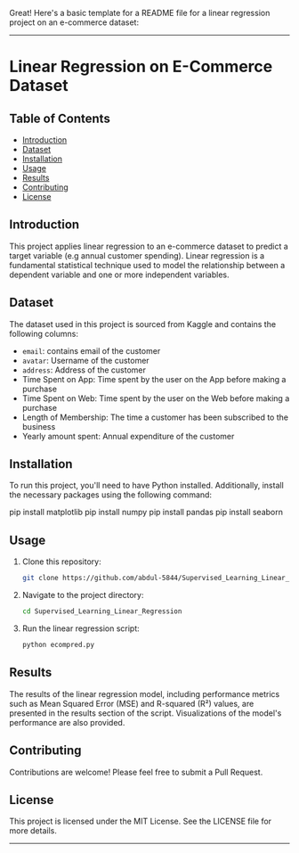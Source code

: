 Great! Here's a basic template for a README file for a linear regression project on an e-commerce dataset:

---

# Linear Regression on E-Commerce Dataset

## Table of Contents
- [Introduction](#introduction)
- [Dataset](#dataset)
- [Installation](#installation)
- [Usage](#usage)
- [Results](#results)
- [Contributing](#contributing)
- [License](#license)

## Introduction
This project applies linear regression to an e-commerce dataset to predict a target variable (e.g annual customer spending).
Linear regression is a fundamental statistical technique used to model the relationship between a dependent variable and one or more independent variables.

## Dataset
The dataset used in this project is sourced from Kaggle and contains the following columns:
- `email`: contains email of the customer
- `avatar`: Username of the customer
- `address`: Address of the customer
- Time Spent on App: Time spent by the user on the App before making a purchase
-  Time Spent on Web: Time spent by the user on the Web before making a purchase
-  Length of Membership: The time a customer has been subscribed to the business
-  Yearly amount spent: Annual expenditure of the customer


## Installation
To run this project, you'll need to have Python installed. Additionally, install the necessary packages using the following command:

pip install matplotlib
pip install numpy
pip install pandas
pip install seaborn


## Usage
1. Clone this repository:
    ```bash
    git clone https://github.com/abdul-5844/Supervised_Learning_Linear_Regression.git
    ```
2. Navigate to the project directory:
    ```bash
    cd Supervised_Learning_Linear_Regression
    ```
3. Run the linear regression script:
    ```bash
    python ecompred.py
    ```

## Results
The results of the linear regression model, including performance metrics such as Mean Squared Error (MSE) and R-squared (R²) values, are presented in the results section of the script. Visualizations of the model's performance are also provided.

## Contributing
Contributions are welcome! Please feel free to submit a Pull Request.

## License
This project is licensed under the MIT License. See the LICENSE file for more details.

---
